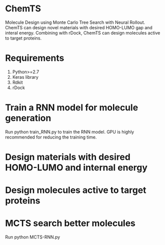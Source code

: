 # ChemTS
Molecule Design using Monte Carlo Tree Search with Neural Rollout. ChemTS can design novel materials with desired HOMO-LUMO gap and interal energy. Combining with rDock, ChemTS can design molecules active to target proteins.

#  Requirements 
1. Python>=2.7
2. Keras library
3. Rdkit
4. rDock


#  Train a RNN model for molecule generation
Run python train_RNN.py to train the RNN model. GPU is highly recommended for reducing the training time.

#  Design materials with desired HOMO-LUMO and internal energy

#  Design molecules active to target proteins

#  MCTS search better molecules
Run python MCTS-RNN.py
